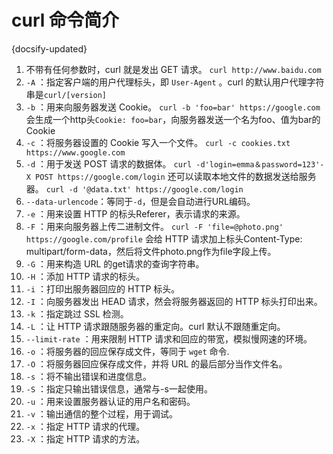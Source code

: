 # curl 命令简介
{docsify-updated}

1. 不带有任何参数时，curl 就是发出 GET 请求。
	`curl http://www.baidu.com`
2. `-A` ：指定客户端的用户代理标头，即 `User-Agent` 。curl 的默认用户代理字符串是`curl/[version]`
3. `-b` ：用来向服务器发送 Cookie。
	`curl -b 'foo=bar' https://google.com`
	会生成一个http头`Cookie: foo=bar`，向服务器发送一个名为foo、值为bar的 Cookie
4. `-c` ：将服务器设置的 Cookie 写入一个文件。
	`curl -c cookies.txt https://www.google.com`
5. `-d` ：用于发送 POST 请求的数据体。
	`curl -d'login=emma＆password=123'-X POST https://google.com/login`
	还可以读取本地文件的数据发送给服务器。
	`curl -d '@data.txt' https://google.com/login`
6. `--data-urlencode`：等同于`-d`，但是会自动进行URL编码。
7. `-e` ：用来设置 HTTP 的标头Referer，表示请求的来源。
8. `-F` ：用来向服务器上传二进制文件。
	`curl -F 'file=@photo.png' https://google.com/profile`
	会给 HTTP 请求加上标头Content-Type: multipart/form-data，然后将文件photo.png作为file字段上传。
9.  `-G` ：用来构造 URL 的get请求的查询字符串。
10. `-H` ：添加 HTTP 请求的标头。
11. `-i` ：打印出服务器回应的 HTTP 标头。
12. `-I` ：向服务器发出 HEAD 请求，然会将服务器返回的 HTTP 标头打印出来。
13. `-k` ：指定跳过 SSL 检测。
14. `-L` ：让 HTTP 请求跟随服务器的重定向。curl 默认不跟随重定向。
15. `--limit-rate` ：用来限制 HTTP 请求和回应的带宽，模拟慢网速的环境。
16. `-o` ：将服务器的回应保存成文件，等同于 `wget` 命令.
17. `-O` ：将服务器回应保存成文件，并将 URL 的最后部分当作文件名。
18. `-s` ：将不输出错误和进度信息。
19. `-S` ：指定只输出错误信息，通常与-s一起使用。
20. `-u` ：用来设置服务器认证的用户名和密码。
21. `-v` ：输出通信的整个过程，用于调试。
22. `-x` ：指定 HTTP 请求的代理。
23. `-X` ：指定 HTTP 请求的方法。